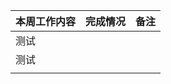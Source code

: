 
| 本周工作内容 | 完成情况 | 备注 |
| ------------ | -------- | ---- |
| 测试         |          |      |
| 测试         |          |      |
|              |          |      |
